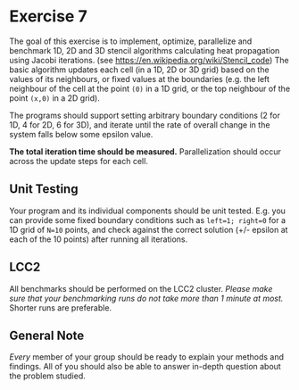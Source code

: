 # Exercise 7

The goal of this exercise is to implement, optimize, parallelize and benchmark 1D, 2D and 3D stencil algorithms calculating heat propagation using Jacobi iterations. (see https://en.wikipedia.org/wiki/Stencil_code) The basic algorithm updates each cell (in a 1D, 2D or 3D grid) based on the values of its neighbours, or fixed values at the boundaries (e.g. the left neighbour of the cell at the point `(0)` in a 1D grid, or the top neighbour of the point `(x,0)` in a 2D grid).

The programs should support setting arbitrary boundary conditions (2 for 1D, 4 for 2D, 6 for 3D), and iterate until the rate of overall change in the system falls below some epsilon value.

**The total iteration time should be measured.** Parallelization should occur across the update steps for each cell.

## Unit Testing
Your program and its individual components should be unit tested. 
E.g. you can provide some fixed boundary conditions such as `left=1; right=0` for a 1D grid of `N=10` points, and check against the correct solution (+/- epsilon at each of the 10 points) after running all iterations.

## LCC2
All benchmarks should be performed on the LCC2 cluster. *Please make sure that your benchmarking runs do not take more than 1 minute at most.* Shorter runs are preferable.

## General Note
*Every* member of your group should be ready to explain your methods and findings. All of you should also be able to answer in-depth question about the problem studied.
